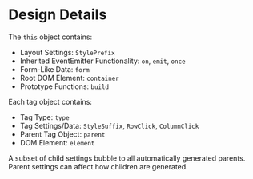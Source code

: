 # Design Details

The `this` object contains:

* Layout Settings: `StylePrefix`
* Inherited EventEmitter Functionality: `on`, `emit`, `once`
* Form-Like Data: `form`
* Root DOM Element: `container`
* Prototype Functions: `build`

Each tag object contains:

* Tag Type: `type`
* Tag Settings/Data: `StyleSuffix`, `RowClick`, `ColumnClick`
* Parent Tag Object: `parent`
* DOM Element: `element`

A subset of child settings bubble to all automatically generated parents. Parent
settings can affect how children are generated.
